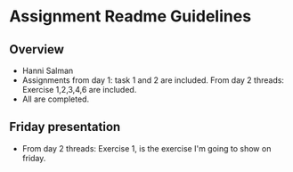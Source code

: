# Assignment Readme Guidelines

## Overview

- Hanni Salman
- Assignments from day 1: task 1 and 2 are included. From day 2 threads: Exercise 1,2,3,4,6 are included. 
- All are completed.

## Friday presentation
- From day 2 threads: Exercise 1, is the exercise I'm going to show on friday. 
